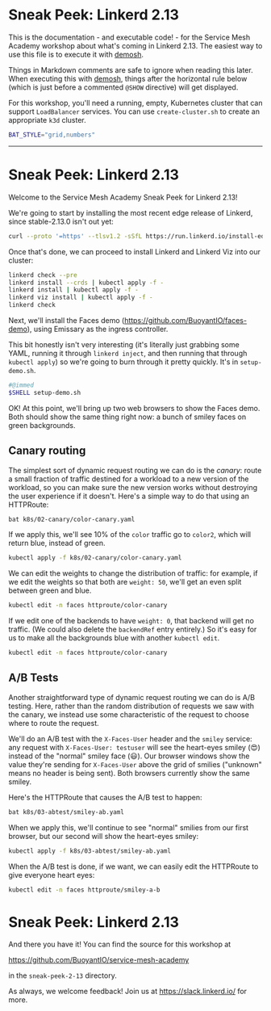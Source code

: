 # Sneak Peek: Linkerd 2.13

This is the documentation - and executable code! - for the Service Mesh
Academy workshop about what's coming in Linkerd 2.13. The easiest way to use
this file is to execute it with [demosh].

Things in Markdown comments are safe to ignore when reading this later. When
executing this with [demosh], things after the horizontal rule below (which
is just before a commented `@SHOW` directive) will get displayed.

[demosh]: https://github.com/BuoyantIO/demosh

For this workshop, you'll need a running, empty, Kubernetes cluster that can
support `LoadBalancer` services. You can use `create-cluster.sh` to create an
appropriate `k3d` cluster.

<!-- set -e >
<!-- @import demosh/demo-tools.sh -->
<!-- @import demosh/check-requirements.sh -->

<!-- @start_livecast -->

```bash
BAT_STYLE="grid,numbers"
```

---
<!-- @SHOW -->

# Sneak Peek: Linkerd 2.13

Welcome to the Service Mesh Academy Sneak Peek for Linkerd 2.13!

We're going to start by installing the most recent edge release of Linkerd,
since stable-2.13.0 isn't out yet:

```bash
curl --proto '=https' --tlsv1.2 -sSfL https://run.linkerd.io/install-edge | sh
```

Once that's done, we can proceed to install Linkerd and Linkerd Viz into our
cluster:

```bash
linkerd check --pre
linkerd install --crds | kubectl apply -f -
linkerd install | kubectl apply -f -
linkerd viz install | kubectl apply -f -
linkerd check
```

Next, we'll install the Faces demo (https://github.com/BuoyantIO/faces-demo),
using Emissary as the ingress controller.

This bit honestly isn't very interesting (it's literally just grabbing some
YAML, running it through `linkerd inject`, and then running that through
`kubectl apply`) so we're going to burn through it pretty quickly. It's in
`setup-demo.sh`.

<!-- @wait -->

```bash
#@immed
$SHELL setup-demo.sh
```

<!-- @wait_clear -->
<!-- @show_composite -->

OK! At this point, we'll bring up two web browsers to show the Faces
demo. Both should show the same thing right now: a bunch of smiley
faces on green backgrounds.

<!-- @wait_clear -->

## Canary routing

The simplest sort of dynamic request routing we can do is the _canary_:
route a small fraction of traffic destined for a workload to a new
version of the workload, so you can make sure the new version works
without destroying the user experience if it doesn't. Here's a simple
way to do that using an HTTPRoute:

```bash
bat k8s/02-canary/color-canary.yaml
```

<!-- @wait_clear -->

If we apply this, we'll see 10% of the `color` traffic go to `color2`,
which will return blue, instead of green.

```bash
kubectl apply -f k8s/02-canary/color-canary.yaml
```

<!-- @wait_clear -->

We can edit the weights to change the distribution of traffic: for
example, if we edit the weights so that both are `weight: 50`, we'll
get an even split between green and blue.

```bash
kubectl edit -n faces httproute/color-canary
```

<!-- @wait_clear -->

If we edit one of the backends to have `weight: 0`, that backend will
get no traffic. (We could also delete the `backendRef` entry entirely.)
So it's easy for us to make all the backgrounds blue with another
`kubectl edit`.

```bash
kubectl edit -n faces httproute/color-canary
```

<!-- @wait_clear -->

## A/B Tests

Another straightforward type of dynamic request routing we can do is
A/B testing. Here, rather than the random distribution of requests we
saw with the canary, we instead use some characteristic of the request
to choose where to route the request.

We'll do an A/B test with the `X-Faces-User` header and the `smiley`
service: any request with `X-Faces-User: testuser` will see the
heart-eyes smiley (😍) instead of the "normal" smiley face (😃). Our
browser windows show the value they're sending for `X-Faces-User`
above the grid of smilies ("unknown" means no header is being sent).
Both browsers currently show the same smiley.

<!-- @wait_clear -->

Here's the HTTPRoute that causes the A/B test to happen:

```bash
bat k8s/03-abtest/smiley-ab.yaml
```

<!-- @wait_clear -->

When we apply this, we'll continue to see "normal" smilies from our
first browser, but our second will show the heart-eyes smiley:

```bash
kubectl apply -f k8s/03-abtest/smiley-ab.yaml
```

<!-- @wait_clear -->

When the A/B test is done, if we want, we can easily edit the HTTPRoute
to give everyone heart eyes:

```bash
kubectl edit -n faces httproute/smiley-a-b
```

<!-- @wait_clear -->

# Sneak Peek: Linkerd 2.13

And there you have it! You can find the source for this workshop at

https://github.com/BuoyantIO/service-mesh-academy

in the `sneak-peek-2-13` directory.

As always, we welcome feedback! Join us at https://slack.linkerd.io/
for more.

<!-- @wait -->
<!-- @show_slides -->
